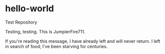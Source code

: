 # hello-world
Test Repository

Testing, testing. This is JumpierFire711.

If you're reading this message, I have already left and will never return.
I left in search of food; I've been starving for centuries.
